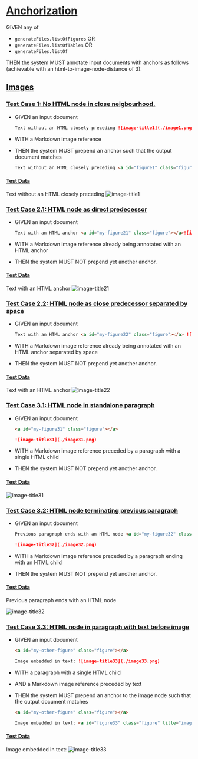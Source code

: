 # [Anchorization](#anchorization)

GIVEN any of

-   `generateFiles.listOfFigures` OR
-   `generateFiles.listOfTables` OR
-   `generateFiles.listOf`

THEN the system MUST annotate input documents with anchors as follows
(achievable with an html-to-image-node-distance of 3):

## [Images](#images)

### [Test Case 1: No HTML node in close neigbourhood.](#test-case-1-no-html-node-in-close-neigbourhood)

-   GIVEN an input document

    ```md
    Text without an HTML closely preceding ![image-title1](./image1.png)
    ```

-   WITH a Markdown image reference

-   THEN the system MUST prepend an anchor such that the output document matches

    ```md
    Text without an HTML closely preceding <a id="figure1" class="figure" title="image-title1"></a>![image-title1](./image1.png)
    ```

#### [Test Data](#test-data)

Text without an HTML closely preceding <a id="image-title1" class="figure" title="image-title1"></a>![image-title1][1]

### [Test Case 2.1: HTML node as direct predecessor](#test-case-21-html-node-as-direct-predecessor)

-   GIVEN an input document

    ```md
    Text with an HTML anchor <a id="my-figure21" class="figure"></a>![image-title21](./image21.png)
    ```

-   WITH a Markdown image reference already being annotated with an HTML anchor

-   THEN the system MUST NOT prepend yet another anchor.

#### [Test Data](#test-data-1)

Text with an HTML anchor <a id="my-figure21" class="figure"></a>![image-title21][2]

### [Test Case 2.2: HTML node as close predecessor separated by space](#test-case-22-html-node-as-close-predecessor-separated-by-space)

-   GIVEN an input document

    ```md
    Text with an HTML anchor <a id="my-figure22" class="figure"></a> ![image-title22](./image22.png)
    ```

-   WITH a Markdown image reference already being annotated with an HTML anchor separated by space

-   THEN the system MUST NOT prepend yet another anchor.

#### [Test Data](#test-data-2)

Text with an HTML anchor <a id="my-figure22" class="figure"></a> ![image-title22][3]

### [Test Case 3.1: HTML node in standalone paragraph](#test-case-31-html-node-in-standalone-paragraph)

-   GIVEN an input document

    ```md
    <a id="my-figure31" class="figure"></a>

    ![image-title31](./image31.png)
    ```

-   WITH a Markdown image reference preceded by a paragraph with a single HTML child

-   THEN the system MUST NOT prepend yet another anchor.

#### [Test Data](#test-data-3)

<a id="my-figure31" class="figure"></a>

![image-title31][4]

### [Test Case 3.2: HTML node terminating previous paragraph](#test-case-32-html-node-terminating-previous-paragraph)

-   GIVEN an input document

    ```md
    Previous paragraph ends with an HTML node <a id="my-figure32" class="figure"></a>

    ![image-title32](./image32.png)
    ```

-   WITH a Markdown image reference preceded by a paragraph ending with an HTML child

-   THEN the system MUST NOT prepend yet another anchor.

#### [Test Data](#test-data-4)

Previous paragraph ends with an HTML node  <a id="my-figure32" class="figure"></a>

![image-title32][5]

### [Test Case 3.3: HTML node in paragraph with text before image](#test-case-33-html-node-in-paragraph-with-text-before-image)

-   GIVEN an input document

    ```md
    <a id="my-other-figure" class="figure"></a>

    Image embedded in text: ![image-title33](./image33.png)
    ```

-   WITH a paragraph with a single HTML child

-   AND a Markdown image reference preceded by text

-   THEN the system MUST prepend an anchor to the image node such that the output document matches

    ```md
    <a id="my-other-figure" class="figure"></a>

    Image embedded in text: <a id="figure33" class="figure" title="image-title33"></a>![image-title33](./image33.png)
    ```

#### [Test Data](#test-data-5)

<a id="my-other-figure" class="figure"></a>

Image embedded in text: <a id="image-title33" class="figure" title="image-title33"></a>![image-title33][6]

[1]: ./image.png

[2]: ./image21.png

[3]: ./image22.png

[4]: ./image31.png

[5]: ./image32.png

[6]: ./image33.png
